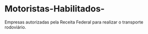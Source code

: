 # Motoristas-Habilitados-
Empresas autorizadas pela Receita Federal para realizar o transporte rodoviário.
